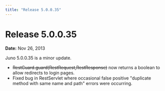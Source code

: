 ```yaml
---
title: "Release 5.0.0.35"
---
```


# Release 5.0.0.35

**Date:** Nov 26, 2013

Juno 5.0.0.35 is a minor update.

- ~~RestGuard.guard(RestRequest,RestResponse)~~ now returns a boolean to allow redirects to login pages.
- Fixed bug in RestServlet where occasional false positive "duplicate method with same name and path" errors were occurring.